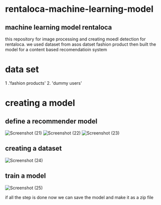 # rentaloca-machine-learning-model
## machine learning model rentaloca
this repository for image processing and creating moedl detection for rentaloca. 
we used dataset from asos datset fashion product then built the model for a content based recomendatioin system

# data set
1 .'fashion products'
2. 'dummy users'

# creating a model 
## define a recommender model
![Screenshot (21)](https://github.com/Rentaloca/rentaloca-machine-learning-model/assets/136802726/33298069-5efb-4e25-bc84-37c8febc378c)
![Screenshot (22)](https://github.com/Rentaloca/rentaloca-machine-learning-model/assets/136802726/26f51e6a-62ba-483f-937f-324bcbee3cff)
![Screenshot (23)](https://github.com/Rentaloca/rentaloca-machine-learning-model/assets/136802726/552a5ed2-3a95-4dd5-897a-9458d447fb22)

## creating a dataset
![Screenshot (24)](https://github.com/Rentaloca/rentaloca-machine-learning-model/assets/136802726/8d083f77-e4bd-4e3e-8450-d5873baf5a90)

## train a model
![Screenshot (25)](https://github.com/Rentaloca/rentaloca-machine-learning-model/assets/136802726/cfd80532-ffc9-4fc0-be5d-d5732743865b)

if all the step is done now we can save the model and make it as a zip file

